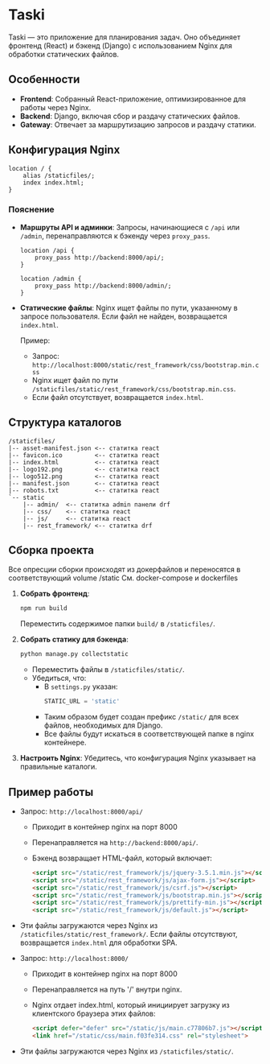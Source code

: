 # Taski

Taski — это приложение для планирования задач. Оно объединяет фронтенд (React) и бэкенд (Django) с использованием Nginx для обработки статических файлов.

## Особенности

- **Frontend**: Собранный React-приложение, оптимизированное для работы через Nginx.
- **Backend**: Django, включая сбор и раздачу статических файлов.
- **Gateway**: Отвечает за маршрутизацию запросов и раздачу статики.

## Конфигурация Nginx

```nginx
location / {
    alias /staticfiles/;
    index index.html;
}
```

### Пояснение

- **Маршруты API и админки**: Запросы, начинающиеся с `/api` или `/admin`, перенаправляются к бэкенду через `proxy_pass`.

  ```nginx
  location /api {
      proxy_pass http://backend:8000/api/;
  }

  location /admin {
      proxy_pass http://backend:8000/admin/;
  }
  ```

- **Статические файлы**: Nginx ищет файлы по пути, указанному в запросе пользователя. Если файл не найден, возвращается `index.html`.

  Пример:
    - Запрос: `http://localhost:8000/static/rest_framework/css/bootstrap.min.css`
    - Nginx ищет файл по пути `/staticfiles/static/rest_framework/css/bootstrap.min.css`.
    - Если файл отсутствует, возвращается `index.html`.

## Структура каталогов

```plaintext
/staticfiles/
|-- asset-manifest.json <-- cтатитка react 
|-- favicon.ico         <-- cтатитка react 
|-- index.html          <-- cтатитка react 
|-- logo192.png         <-- cтатитка react 
|-- logo512.png         <-- cтатитка react 
|-- manifest.json       <-- cтатитка react 
|-- robots.txt          <-- cтатитка react 
`-- static
    |-- admin/  <-- cтатитка admin панели drf 
    |-- css/    <-- cтатитка react 
    |-- js/     <-- cтатитка react
    |-- rest_framework/ <-- cтатитка drf
```

## Сборка проекта
Все опресции сборки происходят из докерфайлов и переносятся в соответствующий volume /static
См. docker-compose и dockerfiles
1. **Собрать фронтенд**:

   ```bash
   npm run build
   ```
   Переместить содержимое папки `build/` в `/staticfiles/`.

2. **Собрать статику для бэкенда**:

   ```bash
   python manage.py collectstatic
   ```
    - Переместить файлы в `/staticfiles/static/`.
    - Убедиться, что:
        - В `settings.py` указан:
          ```python
          STATIC_URL = 'static'
          ```
        - Таким образом будет создан префикс `/static/` для всех файлов, необходимых для Django.
        - Все файлы будут искаться в соответствующей папке в nginx контейнере.
3. **Настроить Nginx**: Убедитесь, что конфигурация Nginx указывает на правильные каталоги.

## Пример работы

- Запрос: `http://localhost:8000/api/`
    - Приходит в контейнер nginx на порт 8000
    - Перенаправляется на `http://backend:8000/api/`.
    - Бэкенд возвращает HTML-файл, который включает:

      ```html
      <script src="/static/rest_framework/js/jquery-3.5.1.min.js"></script>
      <script src="/static/rest_framework/js/ajax-form.js"></script>
      <script src="/static/rest_framework/js/csrf.js"></script>
      <script src="/static/rest_framework/js/bootstrap.min.js"></script>
      <script src="/static/rest_framework/js/prettify-min.js"></script>
      <script src="/static/rest_framework/js/default.js"></script>
      ```

- Эти файлы загружаются через Nginx из `/staticfiles/static/rest_framework/`. Если файлы отсутствуют, возвращается `index.html` для обработки SPA.

- Запрос: `http://localhost:8000/`
    - Приходит в контейнер nginx на порт 8000
    - Перенаправляется на путь '/' внутри nginx.
    - Nginx отдает index.html, который инициирует загрузку из клиентского браузера этих файлов:

      ```html
      <script defer="defer" src="/static/js/main.c77806b7.js"></script>
      <link href="/static/css/main.f03fe314.css" rel="stylesheet">
      ```

- Эти файлы загружаются через Nginx из `/staticfiles/static/`. 
